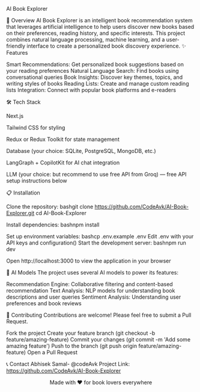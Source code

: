AI Book Explorer

🚀 Overview
AI Book Explorer is an intelligent book recommendation system that leverages artificial intelligence to help users discover new books based on their preferences, reading history, and specific interests. This project combines natural language processing, machine learning, and a user-friendly interface to create a personalized book discovery experience.
✨ Features

Smart Recommendations: Get personalized book suggestions based on your reading preferences
Natural Language Search: Find books using conversational queries
Book Insights: Discover key themes, topics, and writing styles of books
Reading Lists: Create and manage custom reading lists
Integration: Connect with popular book platforms and e-readers

🛠️ Tech Stack

Next.js 

Tailwind CSS for styling

Redux or Redux Toolkit for state management

Database (your choice: SQLite, PostgreSQL, MongoDB, etc.)

LangGraph + CopilotKit for AI chat integration

LLM (your choice: but recommend to use free API from Groq) — free API setup instructions below

📋 Installation

Clone the repository:
bashgit clone https://github.com/CodeAvk/AI-Book-Explorer.git
cd AI-Book-Explorer

Install dependencies:
bashnpm install

Set up environment variables:
bashcp .env.example .env
Edit .env with your API keys and configuration()
Start the development server:
bashnpm run dev

Open http://localhost:3000 to view the application in your browser

🧠 AI Models
The project uses several AI models to power its features:

Recommendation Engine: Collaborative filtering and content-based recommendation
Text Analysis: NLP models for understanding book descriptions and user queries
Sentiment Analysis: Understanding user preferences and book reviews

🤝 Contributing
Contributions are welcome! Please feel free to submit a Pull Request.

Fork the project
Create your feature branch (git checkout -b feature/amazing-feature)
Commit your changes (git commit -m 'Add some amazing feature')
Push to the branch (git push origin feature/amazing-feature)
Open a Pull Request


📞 Contact
Abhisek Samal- @codeAvk
Project Link: https://github.com/CodeAvk/AI-Book-Explorer

<div align="center">
  <p>Made with ❤️ for book lovers everywhere</p>
</div>
